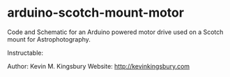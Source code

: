 # arduino-scotch-mount-motor
Code and Schematic for an Arduino powered motor drive used on a Scotch mount for Astrophotography.

Instructable:





Author: Kevin M. Kingsbury
Website: http://kevinkingsbury.com


